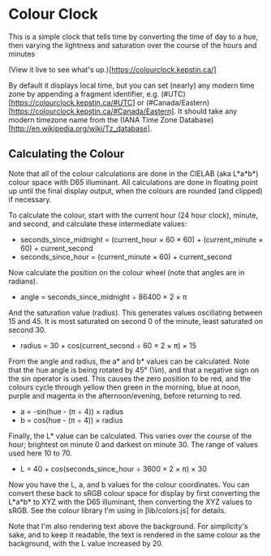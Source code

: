 Colour Clock
============

This is a simple clock that tells time by converting the time of day to
a hue, then varying the lightness and saturation over the course of the
hours and minutes

(View it live to see what's up.)[https://colourclock.kepstin.ca/]

By default it displays local time, but you can set (nearly) any modern
time zone by appending a fragment identifier, e.g.
(#UTC)[https://colourclock.kepstin.ca/#UTC] or
(#Canada/Eastern)[https://colourclock.kepstin.ca/#Canada/Eastern].
It should take any modern timezone name from the
(IANA Time Zone Database)[http://en.wikipedia.org/wiki/Tz_database].

Calculating the Colour
----------------------

Note that all of the colour calculations are done in the CIELAB
(aka L\*a\*b\*) colour space with D65 illuminant. All calculations are
done in floating point up until the final display output, when the colours
are rounded (and clipped) if necessary.

To calculate the colour, start with the current hour (24 hour clock), minute,
and second, and calculate these intermediate values:

- seconds\_since\_midnight = (current\_hour × 60 × 60) + (current\_minute × 60) + current\_second
- seconds\_since\_hour = (current\_minute × 60) + current\_second

Now calculate the position on the colour wheel (note that angles are in
radians).

- angle = seconds\_since\_midnight ÷ 86400 × 2 × π

And the saturation value (radius).
This generates values oscillating  between 15 and 45. It is most saturated
on second 0 of the minute, least saturated on second 30.

- radius = 30 + cos(current\_second ÷ 60 × 2 × π) × 15

From the angle and radius, the a\* and b\* values can be calculated.
Note that the hue angle is being rotated by 45° (¼π), and that a negative
sign on the sin operator is used. This causes the zero position to be red,
and the colours cycle through yellow then green in the morning, blue at
noon, purple and magenta in the afternoon/evening, before returning to red.

- a = -sin(hue - (π ÷ 4)) × radius
- b = cos(hue - (π ÷ 4)) × radius

Finally, the L\* value can be calculated. This varies over the course of
the hour; brightest on minute 0 and darkest on minute 30. The range of values
used here 10 to 70.

- L = 40 + cos(seconds\_since\_hour ÷ 3600 × 2 × π) × 30

Now you have the L, a, and b values for the colour coordinates. You can
convert these back to sRGB colour space for display by first converting the
L\*a\*b\* to XYZ with the D65 illuminant, then converting the XYZ values to
sRGB. See the colour library I'm using in [lib/colors.js] for details.

Note that I'm also rendering text above the background. For simplicity's sake,
and to keep it readable, the text is rendered in the same colour as the
background, with the L value increased by 20.
